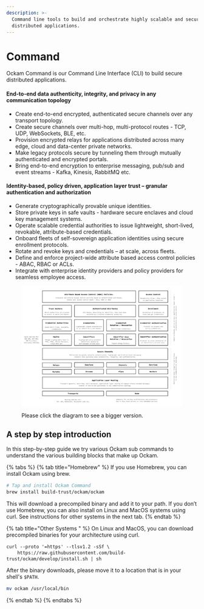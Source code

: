 ```yaml
---
description: >-
  Command line tools to build and orchestrate highly scalable and secure
  distributed applications.
---
```


# Command

Ockam Command is our Command Line Interface (CLI) to build secure distributed applications.

#### End-to-end data authenticity, integrity, and privacy in any communication topology

* Create end-to-end encrypted, authenticated secure channels over any transport topology.
* Create secure channels over multi-hop, multi-protocol routes - TCP, UDP, WebSockets, BLE, etc.
* Provision encrypted relays for applications distributed across many edge, cloud and data-center private networks.
* Make legacy protocols secure by tunneling them through mutually authenticated and encrypted portals.
* Bring end-to-end encryption to enterprise messaging, pub/sub and event streams - Kafka, Kinesis, RabbitMQ etc.

#### Identity-based, policy driven, application layer trust – granular authentication and authorization

* Generate cryptographically provable unique identities.
* Store private keys in safe vaults - hardware secure enclaves and cloud key management systems.
* Operate scalable credential authorities to issue lightweight, short-lived, revokable, attribute-based credentials.
* Onboard fleets of self-sovereign application identities using secure enrollment protocols.
* Rotate and revoke keys and credentials – at scale, across fleets.
* Define and enforce project-wide attribute based access control policies - ABAC, RBAC or ACLs.
* Integrate with enterprise identity providers and policy providers for seamless employee access.

<figure><img src="../../.gitbook/assets/Screen Shot 2022-10-28 at 10.37.03 AM.png" alt=""><figcaption><p>Please click the diagram to see a bigger version.</p></figcaption></figure>

## A step by step introduction

In this step-by-step guide we try various Ockam sub commands to understand the various building blocks that make up Ockam.

{% tabs %}
{% tab title="Homebrew" %}
If you use Homebrew, you can install Ockam using brew.



```sh
# Tap and install Ockam Command
brew install build-trust/ockam/ockam
```



This will download a precompiled binary and add it to your path. If you don’t use Homebrew, you can also install on Linux and MacOS systems using curl. See instructions for other systems in the next tab.
{% endtab %}

{% tab title="Other Systems " %}
On Linux and MacOS, you can download precompiled binaries for your architecture using curl.



```shell
curl --proto '=https' --tlsv1.2 -sSf \
    https://raw.githubusercontent.com/build-trust/ockam/develop/install.sh | sh
```



After the binary downloads, please move it to a location that is in your shell's `$PATH`.

```bash
mv ockam /usr/local/bin
```
{% endtab %}
{% endtabs %}
